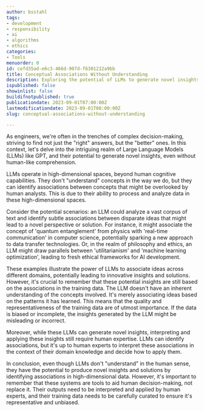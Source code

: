 ```yaml
---
author: bsstahl
tags:
- development
- responsibility
- ai
- algorithms
- ethics
categories:
- Tools
menuorder: 0
id: cefd35ad-e6c3-466d-907d-f6301212a9bb
title: Conceptual Associations Without Understanding
description: Exploring the potential of LLMs to generate novel insights by identifying associations in high-dimensional data
ispublished: false
showinlist: false
buildifnotpublished: true
publicationdate: 2023-09-01T07:00:00Z
lastmodificationdate: 2023-09-01T08:00:00Z
slug: conceptual-associations-without-understanding

---
```

As engineers, we're often in the trenches of complex decision-making, striving to find not just the "right" answers, but the "better" ones. In this context, let's delve into the intriguing realm of Large Language Models (LLMs) like GPT, and their potential to generate novel insights, even without human-like comprehension.

LLMs operate in high-dimensional spaces, beyond human cognitive capabilities. They don't "understand" concepts in the way we do, but they can identify associations between concepts that might be overlooked by human analysts. This is due to their ability to process and analyze data in these high-dimensional spaces.

Consider the potential scenarios: an LLM could analyze a vast corpus of text and identify subtle associations between disparate ideas that might lead to a novel perspective or solution. For instance, it might associate the concept of 'quantum entanglement' from physics with 'real-time communication' in computer science, potentially sparking a new approach to data transfer technologies. Or, in the realm of philosophy and ethics, an LLM might draw parallels between 'utilitarianism' and 'machine learning optimization', leading to fresh ethical frameworks for AI development.

These examples illustrate the power of LLMs to associate ideas across different domains, potentially leading to innovative insights and solutions. However, it's crucial to remember that these potential insights are still based on the associations in the training data. The LLM doesn't have an inherent understanding of the concepts involved. It's merely associating ideas based on the patterns it has learned. This means that the quality and representativeness of the training data are of utmost importance. If the data is biased or incomplete, the insights generated by the LLM might be misleading or incorrect.

Moreover, while these LLMs can generate novel insights, interpreting and applying these insights still require human expertise. LLMs can identify associations, but it's up to human experts to interpret these associations in the context of their domain knowledge and decide how to apply them.

In conclusion, even though LLMs don't "understand" in the human sense, they have the potential to produce novel insights and solutions by identifying associations in high-dimensional data. However, it's important to remember that these systems are tools to aid human decision-making, not replace it. Their outputs need to be interpreted and applied by human experts, and their training data needs to be carefully curated to ensure it's representative and unbiased.
